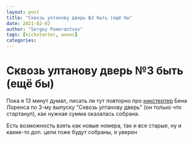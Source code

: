 ```yaml
---
layout: post
title: "Сквозь ултанову дверь №3 быть (ещё бы"
date: 2021-02-02
author: "Sergey Pomerantsev"
tags: [kickstarter, анонс]
categories:
---
```


# Сквозь ултанову дверь №3 быть (ещё бы)

Пока я 13 минут думал, писать ли тут повторно про [кикстертер](https://www.kickstarter.com/projects/through-ultans-door/through-ultans-door) Бена Лоренса по 3-му выпуску "Сквозь ултанову дверь" (он только что стартанул), как нужная сумма оказалась собрана.

Есть возможность взять как новые номера, так и все старые, ну и какие-то доп. цели тоже будут собраны, я уверен
